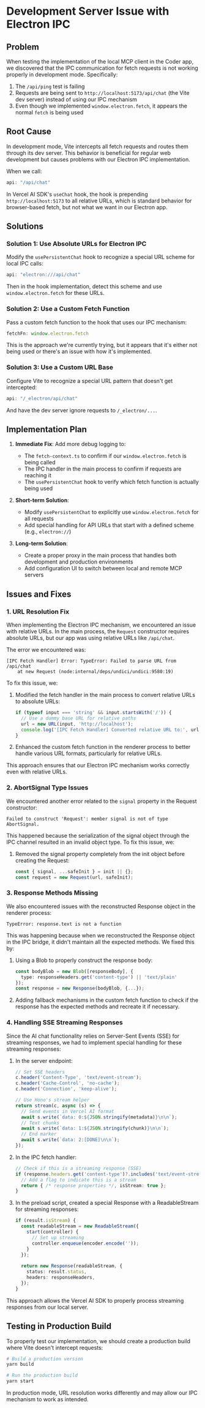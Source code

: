 # Development Server Issue with Electron IPC

## Problem

When testing the implementation of the local MCP client in the Coder app, we discovered that the IPC communication for fetch requests is not working properly in development mode. Specifically:

1. The `/api/ping` test is failing
2. Requests are being sent to `http://localhost:5173/api/chat` (the Vite dev server) instead of using our IPC mechanism
3. Even though we implemented `window.electron.fetch`, it appears the normal `fetch` is being used

## Root Cause

In development mode, Vite intercepts all fetch requests and routes them through its dev server. This behavior is beneficial for regular web development but causes problems with our Electron IPC implementation.

When we call:
```typescript
api: "/api/chat"
```

In Vercel AI SDK's `useChat` hook, the hook is prepending `http://localhost:5173` to all relative URLs, which is standard behavior for browser-based fetch, but not what we want in our Electron app.

## Solutions

### Solution 1: Use Absolute URLs for Electron IPC

Modify the `usePersistentChat` hook to recognize a special URL scheme for local IPC calls:

```typescript
api: "electron:///api/chat"
```

Then in the hook implementation, detect this scheme and use `window.electron.fetch` for these URLs.

### Solution 2: Use a Custom Fetch Function 

Pass a custom fetch function to the hook that uses our IPC mechanism:

```typescript
fetchFn: window.electron.fetch
```

This is the approach we're currently trying, but it appears that it's either not being used or there's an issue with how it's implemented.

### Solution 3: Use a Custom URL Base

Configure Vite to recognize a special URL pattern that doesn't get intercepted:

```typescript
api: "/_electron/api/chat"
```

And have the dev server ignore requests to `/_electron/...`.

## Implementation Plan

1. **Immediate Fix**: Add more debug logging to:
   - The `fetch-context.ts` to confirm if our `window.electron.fetch` is being called
   - The IPC handler in the main process to confirm if requests are reaching it
   - The `usePersistentChat` hook to verify which fetch function is actually being used

2. **Short-term Solution**: 
   - Modify `usePersistentChat` to explicitly use `window.electron.fetch` for all requests
   - Add special handling for API URLs that start with a defined scheme (e.g., `electron://`)

3. **Long-term Solution**:
   - Create a proper proxy in the main process that handles both development and production environments
   - Add configuration UI to switch between local and remote MCP servers

## Issues and Fixes

### 1. URL Resolution Fix

When implementing the Electron IPC mechanism, we encountered an issue with relative URLs. In the main process, the `Request` constructor requires absolute URLs, but our app was using relative URLs like `/api/chat`.

The error we encountered was:
```
[IPC Fetch Handler] Error: TypeError: Failed to parse URL from /api/chat
    at new Request (node:internal/deps/undici/undici:9580:19)
```

To fix this issue, we:

1. Modified the fetch handler in the main process to convert relative URLs to absolute URLs:
   ```typescript
   if (typeof input === 'string' && input.startsWith('/')) {
     // Use a dummy base URL for relative paths
     url = new URL(input, 'http://localhost');
     console.log('[IPC Fetch Handler] Converted relative URL to:', url.toString());
   }
   ```

2. Enhanced the custom fetch function in the renderer process to better handle various URL formats, particularly for relative URLs.

This approach ensures that our Electron IPC mechanism works correctly even with relative URLs.

### 2. AbortSignal Type Issues

We encountered another error related to the `signal` property in the Request constructor:

```
Failed to construct 'Request': member signal is not of type AbortSignal.
```

This happened because the serialization of the signal object through the IPC channel resulted in an invalid object type. To fix this issue, we:

1. Removed the signal property completely from the init object before creating the Request:
   ```typescript
   const { signal, ...safeInit } = init || {};
   const request = new Request(url, safeInit);
   ```

### 3. Response Methods Missing

We also encountered issues with the reconstructed Response object in the renderer process:

```
TypeError: response.text is not a function
```

This was happening because when we reconstructed the Response object in the IPC bridge, it didn't maintain all the expected methods. We fixed this by:

1. Using a Blob to properly construct the response body:
   ```typescript
   const bodyBlob = new Blob([responseBody], { 
     type: responseHeaders.get('content-type') || 'text/plain' 
   });
   const response = new Response(bodyBlob, {...});
   ```

2. Adding fallback mechanisms in the custom fetch function to check if the response has the expected methods and recreate it if necessary.

### 4. Handling SSE Streaming Responses

Since the AI chat functionality relies on Server-Sent Events (SSE) for streaming responses, we had to implement special handling for these streaming responses:

1. In the server endpoint:
   ```typescript
   // Set SSE headers
   c.header('Content-Type', 'text/event-stream');
   c.header('Cache-Control', 'no-cache');
   c.header('Connection', 'keep-alive');
   
   // Use Hono's stream helper
   return stream(c, async (s) => {
     // Send events in Vercel AI format
     await s.write(`data: 0:${JSON.stringify(metadata)}\n\n`);
     // Text chunks
     await s.write(`data: 1:${JSON.stringify(chunk)}\n\n`);
     // End marker
     await s.write(`data: 2:[DONE]\n\n`);
   });
   ```

2. In the IPC fetch handler:
   ```typescript
   // Check if this is a streaming response (SSE)
   if (response.headers.get('content-type')?.includes('text/event-stream')) {
     // Add a flag to indicate this is a stream
     return { /* response properties */, isStream: true };
   }
   ```

3. In the preload script, created a special Response with a ReadableStream for streaming responses:
   ```typescript
   if (result.isStream) {
     const readableStream = new ReadableStream({
       start(controller) {
         // Set up streaming
         controller.enqueue(encoder.encode(''));
       }
     });
     
     return new Response(readableStream, {
       status: result.status,
       headers: responseHeaders,
     });
   }
   ```

This approach allows the Vercel AI SDK to properly process streaming responses from our local server.

## Testing in Production Build

To properly test our implementation, we should create a production build where Vite doesn't intercept requests:

```bash
# Build a production version
yarn build

# Run the production build
yarn start
```

In production mode, URL resolution works differently and may allow our IPC mechanism to work as intended.